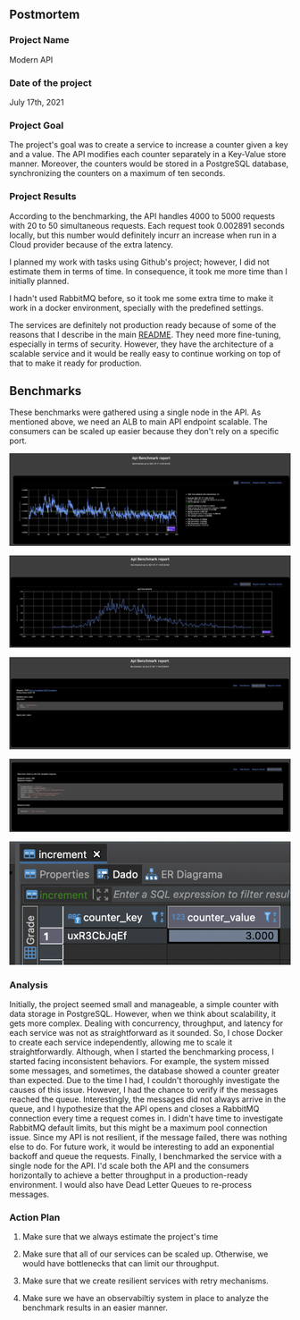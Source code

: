 ## Postmortem

### Project Name

Modern API

### Date of the project

July 17th, 2021

### Project Goal

The project's goal was to create a service to increase a counter given a key and a value. The API modifies each counter separately in a Key-Value store manner. Moreover, the counters would be stored in a PostgreSQL database, synchronizing the counters on a maximum of ten seconds.

### Project Results

According to the benchmarking, the API handles 4000 to 5000 requests with 20 to 50 simultaneous requests. Each request took 0.002891 seconds locally, but this number would definitely incurr an increase when run in a Cloud provider because of the extra latency.

I planned my work with tasks using Github's project; however, I did not estimate them in terms of time. In consequence, it took me more time than I initially planned.

I hadn't used RabbitMQ before, so it took me some extra time to make it work in a docker environment, specially with the predefined settings.

The services are definitely not production ready because of some of the reasons that I describe in the main [README](./README.md). They need more
fine-tuning, especially in terms of security. However, they have the architecture of a scalable service and it would be really easy to continue working on top of that to make it ready for production.

## Benchmarks

These benchmarks were gathered using a single node in the API. As mentioned above, we need an ALB to main API endpoint
scalable. The consumers can be scaled up easier because they don't rely on a specific port.

![Response times](./docs/benchmark1.png)

![Distribution](./docs/benchmark2.png)

![Request Details](./docs/benchmark3.png)

![Request Response](./docs/benchmark4.png)

![PostgreSQL](./docs/benchmark5.png)

### Analysis

Initially, the project seemed small and manageable, a simple counter with data storage in PostgreSQL. However, when we think about scalability, it gets more complex. Dealing with concurrency, throughput, and latency for each service was not as straightforward as it sounded. So, I chose Docker to create each service independently, allowing me to scale it straightforwardly. Although, when I started the benchmarking process, I started facing inconsistent behaviors. For example, the system missed some messages, and sometimes, the database showed a counter greater than expected. Due to the time I had, I couldn't thoroughly investigate the causes of this issue. However, I had the chance to verify if the messages reached the queue.
Interestingly, the messages did not always arrive in the queue, and I hypothesize that the API opens and closes a RabbitMQ connection every time a request comes in. I didn't have time to investigate RabbitMQ default limits, but this might be a maximum pool connection issue. Since my API is not resilient, if the message failed, there was nothing else to do. For future work, it would be interesting to add an exponential backoff and queue the requests. Finally, I benchmarked the service with a single node for the API. I'd scale both the API and the consumers horizontally to achieve a better throughput in a production-ready environment. I would also have Dead Letter Queues to re-process messages.

### Action Plan

1. Make sure that we always estimate the project's time

2. Make sure that all of our services can be scaled up. Otherwise, we would have bottlenecks that can limit our throughput.

3. Make sure that we create resilient services with retry mechanisms.

4. Make sure we have an observabiltiy system in place to analyze the benchmark results in an easier manner.
